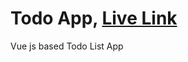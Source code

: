 # Todo App, <a href="http://www.ayshatech.com/Vuejs/todo-app/">Live Link<a/>
Vue js based Todo List App
